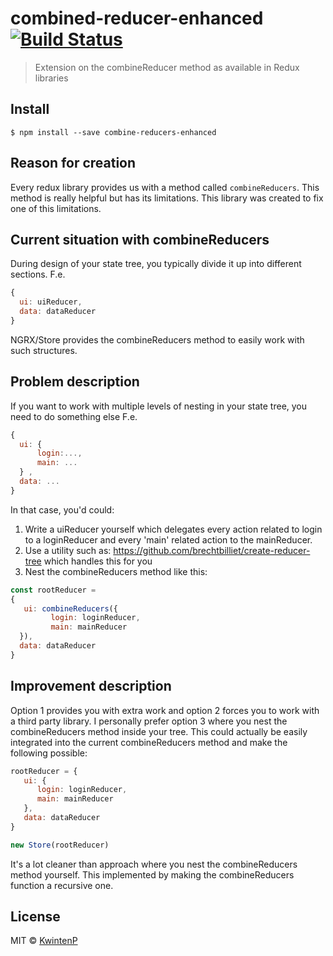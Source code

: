 # combined-reducer-enhanced [![Build Status](https://travis-ci.org/kwintenp/combined-reducer-enhanced.svg?branch=master)](https://travis-ci.org/kwintenp/combined-reducer-enhanced)

> Extension on the combineReducer method as available in Redux libraries


## Install

```
$ npm install --save combine-reducers-enhanced
```

## Reason for creation

Every redux library provides us with a method called `combineReducers`. This method is really helpful but has its limitations. This library was created to fix one of this limitations.

## Current situation with combineReducers

During design of your state tree, you typically divide it up into different sections. F.e.

``` javascript
{
  ui: uiReducer,
  data: dataReducer
}
```

NGRX/Store provides the combineReducers method to easily work with such structures.
## Problem description

If you want to work with multiple levels of nesting in your state tree, you need to do something else F.e.

``` javascript
{
  ui: {
      login:...,
      main: ...
  } ,
  data: ...
}
```

In that case, you'd could:
1. Write a uiReducer yourself which delegates every action related to login to a loginReducer and every 'main' related action to the mainReducer.
2. Use a utility such as: https://github.com/brechtbilliet/create-reducer-tree which handles this for you
3. Nest the combineReducers method like this:

``` javascript
const rootReducer =
{
   ui: combineReducers({
         login: loginReducer,
         main: mainReducer
  }),
  data: dataReducer
}
```
## Improvement description

Option 1 provides you with extra work and option 2 forces you to work with a third party library. I personally prefer option 3 where you nest the combineReducers method inside your tree.
This could actually be easily integrated into the current combineReducers method and make the following possible:

``` javascript
rootReducer = {
   ui: {
      login: loginReducer,
      main: mainReducer
   },
   data: dataReducer
}

new Store(rootReducer)
```

It's a lot cleaner than approach where you nest the combineReducers method yourself.
This implemented by making the combineReducers function a recursive one.

## License

MIT © [KwintenP](http://blog.kwintenp.com)
